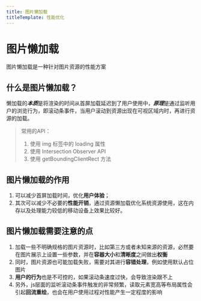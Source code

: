 ```yaml
---
title: 图片懒加载
titleTemplate: 性能优化
---
```

# 图片懒加载
图片懒加载是一种针对图片资源的性能方案
## 什么是图片懒加载？
懒加载的***本质***是将渲染的时间从首屏加载延迟到了用户使用中，***原理***是通过监听用户的浏览行为，即滚动条事件，当用户滚动到资源出现在可视区域内时，再进行资源的加载。
>常用的API：
>1. 使用 img 标签中的 loading 属性
>2. 使用 Intersection Observer API
>3. 使用 getBoundingClientRect 方法
## 图片懒加载的作用
1. 可以减少首屏加载时间，优化**用户体验**；
2. 其次可以减少不必要的**性能开销**，通过资源懒加载优化系统资源使用，这在内存以及处理能力较低的移动设备上效果比较好。
## 图片懒加载需要注意的点
1. 加载一些不明确规格的图片资源时，比如第三方或者未知来源的资源，必然要在图片展示上设置一些参数，并在**容器大小**和**清晰度**之间做出**权衡**
2. 同时，图片资源也可能加载失败，需要对其进行**容错处理**，例如使用默认占位图片
3. **用户的行为**也是不可控的，如果滚动条速度过快，会导致渲染跟不上
4. 另外，js层面的监听滚动条事件触发的非常频繁，读取元素宽高等布局属性会引起**回流重绘**，也会在用户使用过程对性能产生一定程度的影响